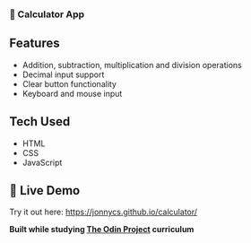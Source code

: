 ### 🧮 Calculator App

## Features
- Addition, subtraction, multiplication and division operations
- Decimal input support
- Clear button functionality
- Keyboard and mouse input

## Tech Used
- HTML
- CSS
- JavaScript

## 🔗 Live Demo
Try it out here: https://jonnycs.github.io/calculator/

**Built while studying [The Odin Project](https://www.theodinproject.com/) curriculum**